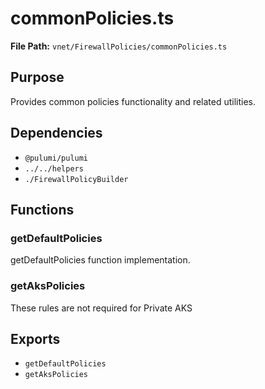 # commonPolicies.ts

**File Path:** `vnet/FirewallPolicies/commonPolicies.ts`

## Purpose

Provides common policies functionality and related utilities.

## Dependencies

- `@pulumi/pulumi`
- `../../helpers`
- `./FirewallPolicyBuilder`

## Functions

### getDefaultPolicies

getDefaultPolicies function implementation.

### getAksPolicies

These rules are not required for Private AKS

## Exports

- `getDefaultPolicies`
- `getAksPolicies`
